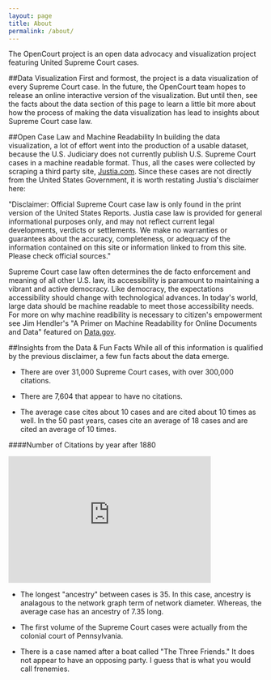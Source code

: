 ```yaml
---
layout: page
title: About
permalink: /about/
---
```



The OpenCourt project is an open data advocacy and visualization project featuring United Supreme Court cases.

##Data Visualization
First and formost, the project is a data visualization of every Supreme Court case. In the future, the OpenCourt team hopes to release an online interactive version of the visualization. But until then, see the facts about the data section of this page to learn a little bit more about how the process of making the data visualization has lead to insights about Supreme Court case law.

##Open Case Law and Machine Readability
In building the data visualization, a lot of effort went into the production of a usable dataset, because the U.S. Judiciary does not currently publish U.S. Supreme Court cases in a machine readable format. Thus, all the cases were collected by scraping a third party site, [Justia.com](https://supreme.justia.com). Since these cases are not directly from the United States Government, it is worth restating Justia's disclaimer here:

"Disclaimer: Official Supreme Court case law is only found in the print version of the United States Reports. Justia case law is provided for general informational purposes only, and may not reflect current legal developments, verdicts or settlements. We make no warranties or guarantees about the accuracy, completeness, or adequacy of the information contained on this site or information linked to from this site. Please check official sources."

Supreme Court case law often determines the de facto enforcement and meaning of all other U.S. law, its accessibility is paramount to maintaining a vibrant and active democracy. Like democracy, the expectations accessibility should change with technological advances. In today's world, large data should be machine readable to meet those accessibility needs. For more on why machine readibility is necessary to citizen's empowerment see Jim Hendler's "A Primer on Machine Readability for Online Documents and Data" featured on [Data.gov](https://www.data.gov/developers/blog/primer-machine-readability-online-documents-and-data).

##Insights from the Data & Fun Facts
While all of this information is qualified by the previous disclaimer, a few fun facts about the data emerge.

- There are over 31,000 Supreme Court cases, with over 300,000 citations.

- There are 7,604 that appear to have no citations. 

- The average case cites about 10 cases and are cited about 10 times as well. In the 50 past years, cases cite an average of 18 cases and are cited an average of 10 times.

####Number of Citations by year after 1880
<iframe src="http://lgerhardt.com/OpenCourtSite/assets/d3.html" width="400" height="250" marginwidth="0" marginheight="0" seamless scrolling="no" frameborder="0"></iframe>


- The longest "ancestry" between cases is 35. In this case, ancestry is analagous to the network graph term of network diameter. Whereas, the average case has an ancestry of 7.35 long.

- The first volume of the Supreme Court cases were actually from the colonial court of Pennsylvania.

- There is a case named after a boat called "The Three Friends." It does not appear to have an opposing party. I guess that is what you would call frenemies.
